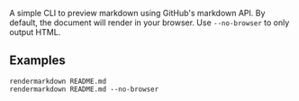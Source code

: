 A simple CLI to preview markdown using GitHub's markdown API. By default, the document will render in your browser. Use `--no-browser` to only output HTML.

## Examples

```
rendermarkdown README.md
rendermarkdown README.md --no-browser
```

